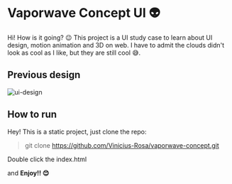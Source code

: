 # Vaporwave Concept UI 👽

Hi! How is it going? 😉
This project is a UI study case to learn about UI design, motion animation and 3D on web. I have to admit the clouds didn't look as cool as I like, but they are still cool 😅.

## Previous design
![ui-design](https://i.imgur.com/mZXLzDB.png)

## How to run

Hey! This is a static project, just clone the repo:
> git clone https://github.com/Vinicius-Rosa/vaporwave-concept.git

Double click the index.html

and  **Enjoy!! 😊**
